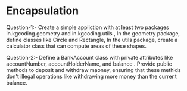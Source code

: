 # Encapsulation

Question-1:- Create a simple appliction with at least two packages in.kgcoding.geometry and in.kgcoding.utils , In the geometry 
package, define classes like Circle and Rectangle, In the utils package, create a calculator class that can compute areas of these shapes.

Question-2:- Define a BankAccount class with private attributes like accountNumber, accountHolderName, and balance . Provide
public methods to deposit and withdraw maoney, ensuring that these methids don't  illegal operations like withdrawing more 
money than the current balance.
